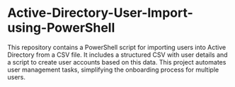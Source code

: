 # Active-Directory-User-Import-using-PowerShell
This repository contains a PowerShell script for importing users into Active Directory from a CSV file. It includes a structured CSV with user details and a script to create user accounts based on this data. This project automates user management tasks, simplifying the onboarding process for multiple users.
